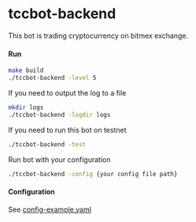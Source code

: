 # tccbot-backend

This bot is trading cryptocurrency on bitmex exchange.

#### Run

```bash
make build
./tccbot-backend -level 5
```

If you need to output the log to a file
```bash
mkdir logs
./tccbot-backend -logdir logs
```

If you need to run this bot on testnet
```bash
./tccbot-backend -test
```

Run bot with your configuration
```bash
./tccbot-backend -config {your config file path}
```

#### Configuration
See [config-example.yaml](config-yaml/config-example.yaml)
